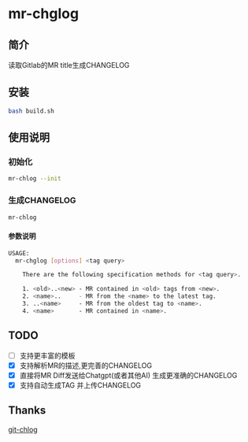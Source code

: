 # mr-chglog

## 简介

读取Gitlab的MR title生成CHANGELOG

## 安装

```bash
bash build.sh
```

## 使用说明

### 初始化

```bash
mr-chlog --init
```

### 生成CHANGELOG

```bash
mr-chlog
```

#### 参数说明

``` bash
USAGE:
  mr-chglog [options] <tag query>

    There are the following specification methods for <tag query>.

    1. <old>..<new> - MR contained in <old> tags from <new>.
    2. <name>..     - MR from the <name> to the latest tag.
    3. ..<name>     - MR from the oldest tag to <name>.
    4. <name>       - MR contained in <name>.
```

## TODO

- [ ] 支持更丰富的模板
- [x] 支持解析MR的描述,更完善的CHANGELOG
- [x] 直接将MR Diff发送给Chatgpt(或者其他AI) 生成更准确的CHANGELOG
- [x] 支持自动生成TAG 并上传CHANGELOG

## Thanks
[git-chlog](https://github.com/git-chglog/git-chglog)